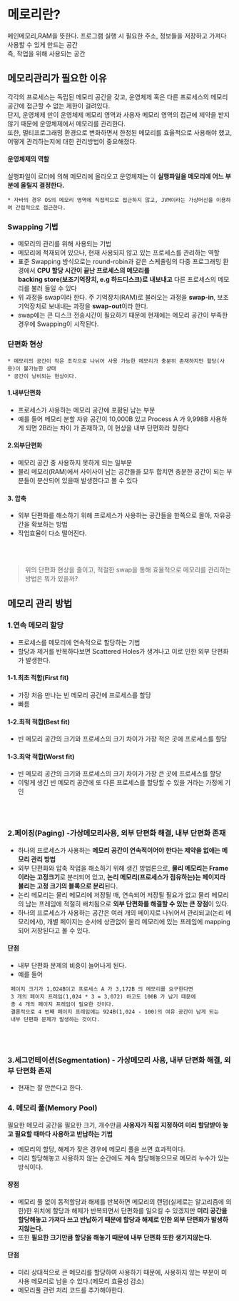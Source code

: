 # 메로리란?
메인메모리,RAM을 뜻한다. 프로그램 실행 시 필요한 주소,  정보들을 저장하고 가져다 사용할 수 있게 만드는 공간  
즉, 작업을 위해 사용되는 공간


## 메모리관리가 필요한 이유
각각의 프로세스는 독립된 메모리 공간을 갖고, 운영체제 혹은 다른 프로세스의 메모리 공간에 접근할 수 없는 제한이 걸려있다.  
단지, 운영체제 만이 운영체제 메모리 영역과 사용자 메모리 영역의 접근에 제약을 받지 않기 때문에 운영체제에서 메모리를 관리한다.  
또한, 멀티프로그래밍 환경으로 변화하면서 한정된 메모리를 효율적으로 사용해야 했고, 어떻게 관리하는지에 대한 관리방법이 중요해졌다.  


#### 운영체제의 역할
실행파일이 로더에 의해 메모리에 올라오고 운영체제는 이 **실행파일을 메모리에 어느 부분에 올릴지 결정한다.**

    * 자바의 경우 OS의 메모리 영역에 직접적으로 접근하지 않고, JVM이라는 가상머신을 이용하여 간접적으로 접근한다.

### Swapping 기법
- 메모리의 관리를 위해 사용되는 기법
- 메모리에 적재되어 있으나, 현재 사용되지 않고 있는 프로세스를 관리하는 역할
- 표준 Swapping 방식으로는 round-robin과 같은 스케줄링의 다중 프로그래밍 환경에서 **CPU 할당 시간이 끝난 프로세스의 메모리를   
  backing store(보조기억장치, e.g 하드디스크)로 내보내고** 다른 프로세스의 메모리를 불러 들일 수 있다 
- 위 과정을 swap이라 한다. 주 기억장치(RAM)로 불러오는 과정을 **swap-in**, 보조 기억장치로 보내내는 과정을 **swap-out**이라 한다.
- swap에는 큰 디스크 전송시간이 필요하기 때문에 현재에는 메모리 공간이 부족한 경우에 Swapping이 시작된다. 

### 단편화 현상
    * 메모리의 공간이 작은 조각으로 나뉘어 사용 가능한 메모리가 충분히 존재하지만 할당(사용)이 불가능한 상태
    * 공간이 낭비되는 현상이다.

#### 1.내부단편화
- 프로세스가 사용하는 메모리 공간에 포홤된 남는 부분
- 예를 들어 메모리 분할 자유 공간이 10,000B 있고 Process A 가 9,998B 사용하게 되면 2B라는 차이 가 존재하고, 이 현상을 내부 단편화라 칭한다

#### 2.외부단편화
- 메모리 공간 중 사용하지 못하게 되는 일부분
- 물리 메모리(RAM)에서 사이사이 남는 공간들을 모두 합치면 충분한 공간이 되는 부분들이 분산되어 있을때 발생한다고 볼 수 있다

#### 3. 압축
- 외부 단편화를 해소하기 위해 프로세스가 사용하는 공간들을 한쪽으로 몰아, 자유공간을 확보하는 방법
- 작업효율이 다소 떨어진다.


<br></br>

> 위의 단편화 현상을 줄이고, 적절한 swap을 통해 효율적으로 메모리를 관리하는 방법은 뭐가 있을까?
## 메모리 관리 방법
### 1.연속 메모리 할당
- 프로세스를 메모리에 연속적으로 할당하는 기법
- 할당과 제거를 반복하다보면 Scattered Holes가 생겨나고 이로 인한 외부 단편화가 발생한다.

#### 1-1.최초 적합(First fit)
- 가장 처음 만나는 빈 메모리 공간에 프로세스를 할당
- 빠름

#### 1-2.최적 적합(Best fit)
- 빈 메모리 공간의 크기와 프로세스의 크기 차이가 가장 적은 곳에 프로세스를 할당

#### 1-3.최악 적합(Worst fit)
- 빈 메모리 공간의 크기와 프로세스의 크기 차이가 가장 큰 곳에 프로세스를 할당
- 이렇게 생긴 빈 메모리 공간에 또 다른 프로세스를 할당할 수 있을 거라는 가정에 기인

<br></br>

### 2.페이징(Paging) -가상메모리사용, 외부 단편화 해결, 내부 단편화 존재 
 - 하나의 프로세스가 사용하는 **메모리 공간이 연속적이어야 한다는 제약을 없애는 메모리 관리 방법**
 - 외부 단편화와 압축 작업을 해소하기 위해 생긴 방법론으로, **물리 메모리는 Frame이라는 고정크기**로 분리되어 있고, **논리 메모리(프로세스가 점유하는)는 페이지라 불리는 고정 크기의 블록으로 분리**된다.
 - 논리 메모리는 물리 메모리에 저장될 때, 연속되어 저장될 필요가 없고 물리 메모리의 남는 프레임에 적절히 배치됨으로 **외부 단편화를 해결할 수 있는 큰 장점**이 있다.
 - 하나의 프로세스가 사용하는 공간은 여러 개의 페이지로 나뉘어서 관리되고(논리 메모리에서), 개별 페이지는 순서에 상관없이 물리 메모리에 있는 프레임에 mapping 되어 저장된다고 볼 수 있다.
#### 단점
 - 내부 단편화 문제의 비중이 늘어나게 된다.
 - 예를 들어
```
 페이지 크기가 1,024B이고 프로세스 A 가 3,172B 의 메모리를 요구한다면 
 3 개의 페이지 프레임(1,024 * 3 = 3,072) 하고도 100B 가 남기 때문에 
 총 4 개의 페이지 프레임이 필요한 것이다. 
 결론적으로 4 번째 페이지 프레임에는 924B(1,024 - 100)의 여유 공간이 남게 되는 
 내부 단편화 문제가 발생하는 것이다.
```
<br></br>

### 3.세그먼테이션(Segmentation) - 가상메모리 사용, 내부 단편화 해결, 외부 단편화 존재
- 현재는 잘 안쓴다고 한다.

### 4. 메모리 풀(Memory Pool)
필요한 메모리 공간을 필요한 크기, 개수만큼 **사용자가 직접 지정하여 미리 할당받아 놓고 필요할 때마다 사용하고 반납하는 기법**
 - 메모리의 할당, 해제가 잦은 경우에 메모리 풀을 쓰면 효과적이다.
 - 미리 할당해놓고 사용하지 않는 순간에도 계속 할당해놓으므로 메모리 누수가 있는 방식이다.

#### 장점
 - 메모리 풀 없이 동적할당과 해제를 반복하면 메모리의 랜덤(실제로는 알고리즘에 의한)한 위치에 할당과 해제가 반복되면서 단편화를 일으킬 수 있겠지만 **미리 공간을 할당해놓고 가져다 쓰고 반납하기 때문에 할당과 해제로 인한 외부 단편화가 발생하지않는다.**
 - 또한 **필요한 크기만큼 할당을 해놓기 때문에 내부 단편화 또한 생기지않는다.**
#### 단점
 - 미리 상대적으로 큰 메모리를 할당하여 사용하기 때문에, 사용하지 않는 부분이 미사용 메모리로 남을 수 있다.(메모리 효율성 감소)
 - 메모리풀 관련 처리 코드를 추가해야한다.
